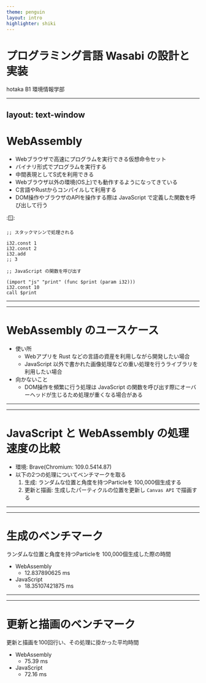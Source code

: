 ```yaml
---
theme: penguin
layout: intro
highlighter: shiki
---
```


# プログラミング言語 Wasabi の設計と実装

hotaka B1 環境情報学部

---
layout: text-window
---

# WebAssembly

- Webブラウザで高速にプログラムを実行できる仮想命令セット
- バイナリ形式でプログラムを実行する
- 中間表現としてS式を利用できる
- Webブラウザ以外の環境(OS上)でも動作するようになってきている
- C言語やRustからコンパイルして利用する
- DOM操作やブラウザのAPIを操作する際は JavaScript で定義した関数を呼び出して行う

::window::

```
;; スタックマシンで処理される

i32.const 1
i32.const 2
i32.add
;; 3

;; JavaScript の関数を呼び出す

(import "js" "print" (func $print (param i32)))
i32.const 10
call $print
```

---
---

# WebAssembly のユースケース

- 使い所
  - Webアプリを Rust などの言語の資産を利用しながら開発したい場合
  - JavaScript 以外で書かれた画像処理などの重い処理を行うライブラリを利用したい場合
- 向かないこと
  - DOM操作を頻繁に行う処理は JavaScript の関数を呼び出す際にオーバーヘッドが生じるため処理が重くなる場合がある

---
---

# JavaScript と WebAssembly の処理速度の比較

- 環境: Brave(Chromium: 109.0.5414.87)
- 以下の2つの処理についてベンチマークを取る
  1. 生成: ランダムな位置と角度を持つParticleを 100,000個生成する
  2. 更新と描画: 生成したパーティクルの位置を更新し `Canvas API` で描画する

---
---

# 生成のベンチマーク

ランダムな位置と角度を持つParticleを 100,000個生成した際の時間

- WebAssembly
  - 12.837890625 ms
- JavaScript
  - 18.35107421875 ms

---
---

# 更新と描画のベンチマーク

更新と描画を100回行い、その処理に掛かった平均時間

- WebAssembly
  - 75.39 ms
- JavaScript
  - 72.16 ms

